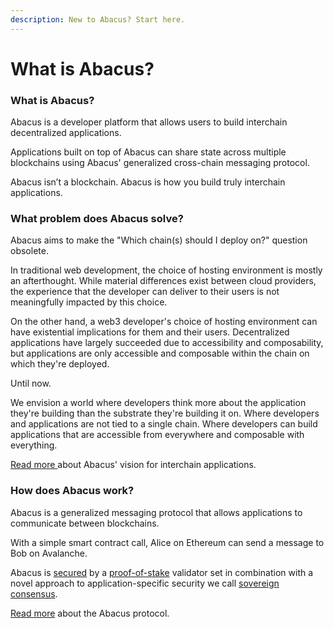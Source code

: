 ```yaml
---
description: New to Abacus? Start here.
---
```


# What is Abacus?

### What is Abacus?

Abacus is a developer platform that allows users to build interchain decentralized applications.

Applications built on top of Abacus can share state across multiple blockchains using Abacus'  generalized cross-chain messaging protocol.&#x20;

Abacus isn’t a blockchain. Abacus is how you build truly interchain applications.

### What problem does Abacus solve?

Abacus aims to make the "Which chain(s) should I deploy on?" question obsolete.

In traditional web development, the choice of hosting environment is mostly an afterthought. While material differences exist between cloud providers, the experience that the developer can deliver to their users is not meaningfully impacted by this choice.

On the other hand, a web3 developer's choice of hosting environment can have existential implications for them and their users. Decentralized applications have largely succeeded due to accessibility and composability, but applications are only accessible and composable within the chain on which they're deployed.

Until now.

We envision a world where developers think more about the application they're building than the substrate they're building it on. Where developers and applications are not tied to a single chain. Where developers can build applications that are accessible from everywhere and composable with everything.

[Read more ](introduction/vision.md)about Abacus' vision for interchain applications.

### How does Abacus work?

Abacus is a generalized messaging protocol that allows applications to communicate between blockchains.

With a simple smart contract call, Alice on Ethereum can send a message to Bob on Avalanche.

Abacus is [secured](protocol/security/) by a [proof-of-stake](protocol/security/proof-of-stake/) validator set in combination with a novel approach to application-specific security we call [sovereign consensus](protocol/security/sovereign-consensus.md).

[Read more](broken-reference) about the Abacus protocol.

